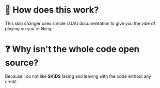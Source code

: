 # 🤔 How does this work?
This skin changer uses simple LUAU documentation to give you the vibe of playing on you're liking.

# ❓ Why isn't the whole code open source?
Because i do not like **SKIDS** taking and leaving with the code without any credit.
